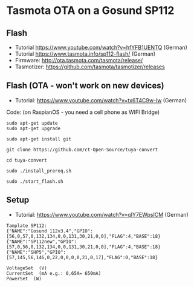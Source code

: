 # Tasmota OTA on a Gosund SP112



## Flash

- Tutorial https://www.youtube.com/watch?v=hfYFB1UENTQ (German)
- Tutorial https://www.tasmota.info/sp112-flash/ (German)
- Firmware: http://ota.tasmota.com/tasmota/release/
- Tasmotizer: https://github.com/tasmota/tasmotizer/releases

## Flash (OTA - won't work on new devices)


- Tutorial: https://www.youtube.com/watch?v=tx6T4C9w-lw (German)

Code: (on RaspianOS - you need a cell phone as WIFI Bridge)

```
sudo apt-get update
sudo apt-get upgrade
 
sudo apt-get install git
 
git clone https://github.com/ct-Open-Source/tuya-convert
 
cd tuya-convert
 
sudo ./install_prereq.sh
 
sudo ./start_flash.sh
```

## Setup

- Tutorial: https://www.youtube.com/watch?v=qIY7EWpsICM (German)

```
Tamplate SP112: 
{"NAME":"Gosund 112v3.4","GPIO":[56,0,57,0,132,134,0,0,131,30,21,0,0],"FLAG":4,"BASE":18}
{"NAME":"SP112new","GPIO":[57,0,56,0,132,134,0,0,131,30,21,0,0],"FLAG":4,"BASE":18}
{"NAME":"SHP5","GPIO":[57,145,56,146,0,22,0,0,0,0,21,0,17],"FLAG":0,"BASE":18}
```

```
VoltageSet  (V)
CurrentSet  (mA e.g.: 0,65A= 650mA)
PowerSet  (W)
```

